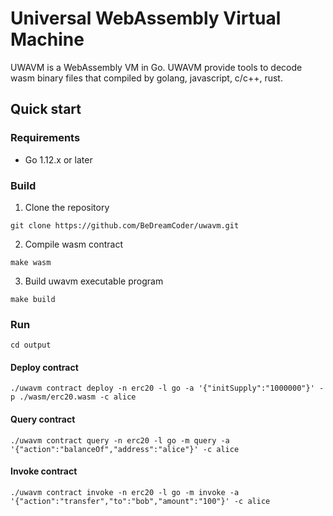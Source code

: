# Universal WebAssembly Virtual Machine

UWAVM is a WebAssembly VM in Go. 
UWAVM provide tools to decode wasm binary files that compiled by golang, javascript, c/c++, rust.

## Quick start

### Requirements
* Go 1.12.x or later

### Build
1. Clone the repository
```
git clone https://github.com/BeDreamCoder/uwavm.git
```
2. Compile wasm contract
```
make wasm
```
3. Build uwavm executable program
```
make build
```

### Run
```
cd output
```

#### Deploy contract
```
./uwavm contract deploy -n erc20 -l go -a '{"initSupply":"1000000"}' -p ./wasm/erc20.wasm -c alice
```

#### Query contract
```
./uwavm contract query -n erc20 -l go -m query -a '{"action":"balanceOf","address":"alice"}' -c alice
```

#### Invoke contract
```
./uwavm contract invoke -n erc20 -l go -m invoke -a '{"action":"transfer","to":"bob","amount":"100"}' -c alice
```
